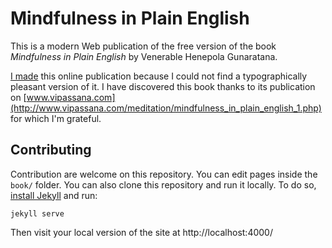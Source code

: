 # Mindfulness in Plain English

This is a modern Web publication of the free version of the book _Mindfulness in Plain English_ by Venerable Henepola Gunaratana.

[I made](https://github.com/Soreine) this online publication because I could not find a typographically pleasant version of it. I have discovered this book thanks to its publication on [www.vipassana.com](http://www.vipassana.com/meditation/mindfulness_in_plain_english_1.php) for which I'm grateful.

## Contributing

Contribution are welcome on this repository. You can edit pages inside the `book/` folder. You can also clone this repository and run it locally. To do so, [install Jekyll](https://jekyllrb.com/docs/installation/) and run:

```
jekyll serve
```

Then visit your local version of the site at http://localhost:4000/
